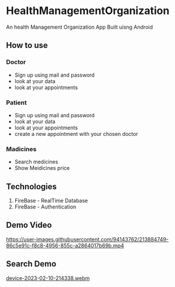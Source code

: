 # HealthManagementOrganization

An health Management Organization App Built uisng Android

## How to use
### Doctor 
* Sign up using mail and password
* look at your data
* look at your appointments

### Patient 
* Sign up using mail and password
* look at your data
* look at your appointments
* create a new appointment with your chosen doctor

### Madicines
* Search medicines
* Show Meidicines price

## Technologies
1. FireBase - RealTime Database
2. FireBase - Authentication



## Demo Video

https://user-images.githubusercontent.com/94143762/213884749-86c5e91c-f8c8-4956-855c-a2864017b69b.mp4

## Search Demo
[device-2023-02-10-214338.webm](https://user-images.githubusercontent.com/94143762/218184151-8e11d33b-8d0c-4a9c-9e56-03db19b5e2ec.webm)
